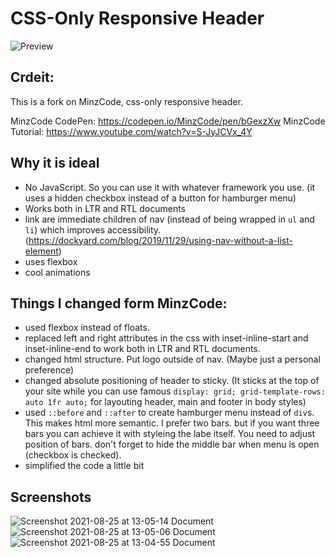 # CSS-Only Responsive Header

![Preview](preview.gif)

## Crdeit:

This is a fork on MinzCode, css-only responsive header.

MinzCode CodePen: https://codepen.io/MinzCode/pen/bGexzXw
MinzCode Tutorial: https://www.youtube.com/watch?v=S-JyJCVx_4Y

## Why it is ideal

- No JavaScript. So you can use it with whatever framework you use. (it uses a hidden checkbox instead of a button for hamburger menu)
- Works both in LTR and RTL documents
- link are immediate children of nav (instead of being wrapped in ```ul``` and ```li```) which improves accessibility. (https://dockyard.com/blog/2019/11/29/using-nav-without-a-list-element)
- uses flexbox
- cool animations 

## Things I changed form MinzCode:

- used flexbox instead of floats.
- replaced left and right attributes in the css with inset-inline-start and inset-inline-end to work both in LTR and RTL documents.
- changed html structure. Put logo outside of nav. (Maybe just a personal preference)
- changed absolute positioning of header to sticky. (It sticks at the top of your site while you can use famous ```display: grid; grid-template-rows: auto 1fr auto;``` for layouting header, main and footer in body styles)
- used ```::before``` and ```::after``` to create hamburger menu instead of ```div```s. This makes html more semantic. I prefer two bars. but if you want three bars you can achieve it with styleing the labe itself. You need to adjust position of bars. don't forget to hide the middle bar when menu is open (checkbox is checked). 
- simplified the code a little bit

## Screenshots

![Screenshot 2021-08-25 at 13-05-14 Document](https://user-images.githubusercontent.com/78935540/130834331-8e9849ff-469a-4b24-966d-82b1385917fa.png)![Screenshot 2021-08-25 at 13-05-06 Document](https://user-images.githubusercontent.com/78935540/130834335-fbb9f4c7-cdf3-4532-9d30-df6b75b7272d.png) ![Screenshot 2021-08-25 at 13-04-55 Document](https://user-images.githubusercontent.com/78935540/130834336-b94a1a9a-c654-473d-9cf8-852194c25fbe.png)



